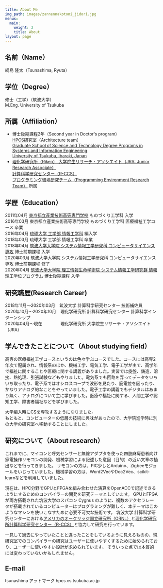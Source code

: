 ```yaml
---
title: About Me
img_path: images/zannennakotoni_jidori.jpg
menus:
  main:
    weight: 2
    title: About
layout: page
---
```


## 名前（Name）
綱島 隆太（Tsunashima, Ryuta）

## 学位（Degree）
修士（工学）（筑波大学）  
M.Eng. University of Tsukuba

## 所属（Affiliation）
- 博士後期課程2年（Second year in Doctor's program）  
[HPCS研究室](https://www.hpcs.cs.tsukuba.ac.jp/)（Architecture team）  
[Graduate School of Science and Technology Degree Programs in Systems and Information Engineering](https://www.sie.tsukuba.ac.jp/)  
[University of Tsukuba, Ibaraki, Japan](https://www.tsukuba.ac.jp/)
- [理化学研究所（Riken） 大学院生リサーチ・アソシエイト（JRA: Junior Research Associate）](https://www.riken.jp/research/labs/r-ccs/program_env/index.html)  
[計算科学研究センター（R-CCS）](https://www.r-ccs.riken.jp/)  
[プログラミング環境研究チーム（Programming Environment Research Team）](https://pro-env.riken.jp/) 所属

## 学歴（Education）
2011年04月 [東京都立産業技術高等専門学校](https://www.metro-cit.ac.jp/) ものづくり工学科 入学  
2016年03月 東京都立産業技術高等専門学校 ものづくり工学科 医療福祉工学コース 卒業  
2016年04月 [琉球大学 工学部 情報工学科](https://ie.u-ryukyu.ac.jp/) 編入学  
2018年03月 琉球大学 工学部 情報工学科 卒業  
2018年04月 [筑波大学大学院 システム情報工学研究科 コンピュータサイエンス専攻](http://www.cs.tsukuba.ac.jp/) 博士前期課程 入学  
2020年03月 筑波大学大学院 システム情報工学研究科 コンピュータサイエンス専攻 博士前期課程 修了  
2020年04月 [筑波大学大学院 理工情報生命学術院 システム情報工学研究群 情報理工学位プログラム](http://www.cs.tsukuba.ac.jp/) 博士後期課程 入学  

## 研究職歴(Research Career)
2018年11月〜2020年03月　筑波大学 計算科学研究センター 技術補佐員  
2020年10月〜2020年10月　理化学研究所 計算科学研究センター 計算科学インターンシップ  
2020年04月〜現在　　　　 理化学研究所 大学院生リサーチ・アソシエイト（JRA）  

## 学んできたことについて（About studying field）
高専の医療福祉工学コースというのは色々学ぶコースでした。コースには高専2年次で配属され、情報系のほか、機械工学、電気工学、電子工学が主で、高学年で福祉に関することや医療に関する講義がありました。実習では旋盤、鋳造、溶接、熱処理、引張試験などもやりました。電気系でも回路を弄ってデータをいちいち取ったり、電子系ではオシロスコープで波形を見たり、筋電位を図ったり、かなりアナログ的なことをやっていました。電子工学の講義でもデジタルはあまり無く、アナログについて主に学びました。医療や福祉に関する、人間工学や認知工学、障害者福祉などを学びました。

大学編入時にCSを専攻するようになりました。  
もともと、コンピューターの低層の技術に興味があったので、大学院進学時に別の大学の研究室へ移動することにしました。

## 研究について（About research）
これまでに、マイコンと呼気センサーと無線アダプタを使った四肢麻痺患者向け家電操作リモコンの開発、機械学習による記述した意図（目的）の近い文章の抽出などを行ってきました。
リモコンの方は、PIC少しとArduino、Zigbeeモジュールをいじっていました。機械学習の方は、Word2VecやDoc2Vec、scikit-learnなどを利用していました。

現在は、HPC分野でGPUとFPGAを組み合わせた演算をOpenACCで記述できるようにするためのコンパイラーの開発を研究テーマとしています。
GPUとFPGAが両方搭載された筑波大学のスパコン Cygnus のように、複数のアクセラレータが搭載されているコンピューターはプログラミングが難しく、本テーマはこのようなマシンを使いこなすために必要不可欠な技術です。
筑波大学 計算科学研究センターにおける[アメリカのオークリッジ国立研究所（ORNL）](https://www.ornl.gov/)と[理化学研究所計算科学研究センター（R-CCS）](https://www.r-ccs.riken.jp/jp/)と協力して研究を行っています。

一見して過去にやっていたことと違ったことをしているように見えるものの、現研究室でのコンパイラーの研究はユーザーに使いやすくするために始められており、ユーザーに使いやすい設計が求められています。
そういった点では本質的には変わっていないかもしれません。

## E-mail
tsunashima アットマーク hpcs.cs.tsukuba.ac.jp